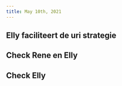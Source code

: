```yaml
---
title: May 10th, 2021
---
```


## Elly faciliteert de uri strategie
## Check Rene en Elly
## Check Elly
